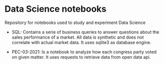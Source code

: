 # Data Science notebooks

Repository for notebooks used to study and experiment Data Science 

* SQL: Contains a serie of business queries to answer questions about the sales performance of a market. All data is synthetic and does not correlate with actual market data. It uses sqlite3 as database engine.

* PEC-03-2021: Is a notebook to analyze how each congress party voted on given matter. It uses requests to retrieve data from  open data api.